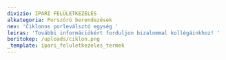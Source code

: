 ```yaml
---
divizio: IPARI FELÜLETKEZELÉS
alkategoria: Porszóró berendezések
nev: 'Ciklonos porleválsztó egység '
leiras: 'További információkért forduljon bizalommal kollégáinkhoz! '
boritokep: /uploads/ciklon.png
_template: ipari_feluletkezeles_termek
---
```


